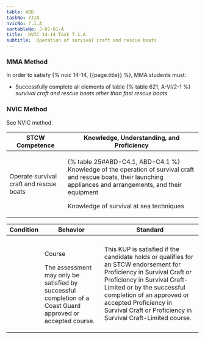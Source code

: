 ```yaml
---
table: ABD
taskNo: 7J1A
nvicNo: 7.1.A 
sortableNo: J-07-01-A
title:  NVIC 14-14 Task 7.1.A
subtitle:  Operation of survival craft and rescue boats
---
```



### MMA Method

In order to satisfy  {% nvic 14-14, {{page.title}}  %}, MMA students must:

* Successfully complete all elements of table {% table 621, A-VI/2-1 %} *survival craft and rescue boats other than fast rescue boats*


### NVIC Method

<a onclick="togglevisibility('nvic_methods')" >See NVIC method.</a>

<div id='nvic_methods' class='hide'>

<table>
<thead>
<tr>
<th class='forty'> STCW Competence </th>
<th class='sixty'> Knowledge, Understanding, and Proficiency </th>
</tr>
</thead>




<tbody>
<tr><td markdown='1'>

Operate survival craft and rescue boats

</td><td markdown='1'>

{% table 25#ABD-C4.1, ABD-C4.1 %} Knowledge of the operation of survival craft and rescue boats, their launching appliances and arrangements, and their equipment 

Knowledge of survival at sea techniques

</td></tr>


</tbody>
</table>


<table>
<thead>
<tr><th class='twenty'>  Condition </th><th class='twenty'> Behavior </th><th  class='sixty'>Standard </th></tr>
</thead>
<tbody >



<tr><td markdown='1'>


</td><td markdown='1'>


<br>

<div class="tooltip" markdown='1'>

Course

The assessment may only be satisfied by successful completion of a Coast Guard approved or accepted course.

</div>


</td><td markdown='1'>

This KUP is satisfied if the candidate holds or qualifies for an STCW endorsement for Proficiency in Survival Craft or Proficiency in Survival Craft-Limited or by the successful completion of an approved or accepted Proficiency in Survival Craft or Proficiency in Survival Craft-Limited course.

</td></tr>
</tbody>
</table>
</div>
